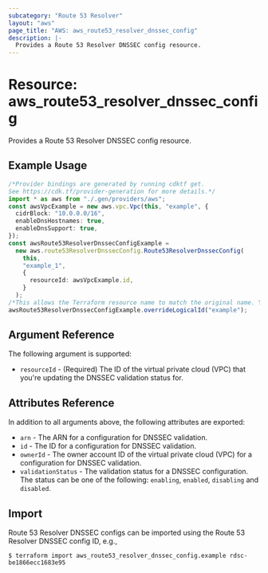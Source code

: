 ```yaml
---
subcategory: "Route 53 Resolver"
layout: "aws"
page_title: "AWS: aws_route53_resolver_dnssec_config"
description: |-
  Provides a Route 53 Resolver DNSSEC config resource.
---
```


# Resource: aws\_route53\_resolver\_dnssec\_config

Provides a Route 53 Resolver DNSSEC config resource.

## Example Usage

```typescript
/*Provider bindings are generated by running cdktf get.
See https://cdk.tf/provider-generation for more details.*/
import * as aws from "./.gen/providers/aws";
const awsVpcExample = new aws.vpc.Vpc(this, "example", {
  cidrBlock: "10.0.0.0/16",
  enableDnsHostnames: true,
  enableDnsSupport: true,
});
const awsRoute53ResolverDnssecConfigExample =
  new aws.route53ResolverDnssecConfig.Route53ResolverDnssecConfig(
    this,
    "example_1",
    {
      resourceId: awsVpcExample.id,
    }
  );
/*This allows the Terraform resource name to match the original name. You can remove the call if you don't need them to match.*/
awsRoute53ResolverDnssecConfigExample.overrideLogicalId("example");

```

## Argument Reference

The following argument is supported:

* `resourceId` - (Required) The ID of the virtual private cloud (VPC) that you're updating the DNSSEC validation status for.

## Attributes Reference

In addition to all arguments above, the following attributes are exported:

* `arn` - The ARN for a configuration for DNSSEC validation.
* `id` - The ID for a configuration for DNSSEC validation.
* `ownerId` - The owner account ID of the virtual private cloud (VPC) for a configuration for DNSSEC validation.
* `validationStatus` - The validation status for a DNSSEC configuration. The status can be one of the following: `enabling`, `enabled`, `disabling` and `disabled`.

## Import

Route 53 Resolver DNSSEC configs can be imported using the Route 53 Resolver DNSSEC config ID, e.g.,

```console
$ terraform import aws_route53_resolver_dnssec_config.example rdsc-be1866ecc1683e95
```
